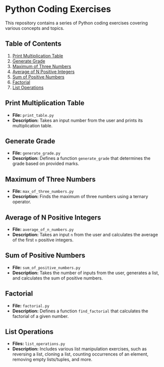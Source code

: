 # Python Coding Exercises

This repository contains a series of Python coding exercises covering various concepts and topics.

## Table of Contents

1. [Print Multiplication Table](#print-multiplication-table)
2. [Generate Grade](#generate-grade)
3. [Maximum of Three Numbers](#maximum-of-three-numbers)
4. [Average of N Positive Integers](#average-of-n-positive-integers)
5. [Sum of Positive Numbers](#sum-of-positive-numbers)
6. [Factorial](#factorial)
7. [List Operations](#list-operations)

## Print Multiplication Table

- **File:** `print_table.py`
- **Description:** Takes an input number from the user and prints its multiplication table.

## Generate Grade

- **File:** `generate_grade.py`
- **Description:** Defines a function `generate_grade` that determines the grade based on provided marks.

## Maximum of Three Numbers

- **File:** `max_of_three_numbers.py`
- **Description:** Finds the maximum of three numbers using a ternary operator.

## Average of N Positive Integers

- **File:** `average_of_n_numbers.py`
- **Description:** Takes an input `n` from the user and calculates the average of the first `n` positive integers.

## Sum of Positive Numbers

- **File:** `sum_of_positive_numbers.py`
- **Description:** Takes the number of inputs from the user, generates a list, and calculates the sum of positive numbers.

## Factorial

- **File:** `factorial.py`
- **Description:** Defines a function `find_factorial` that calculates the factorial of a given number.

## List Operations

- **Files:** `list_operations.py`
- **Description:** Includes various list manipulation exercises, such as reversing a list, cloning a list, counting occurrences of an element, removing empty lists/tuples, and more.

